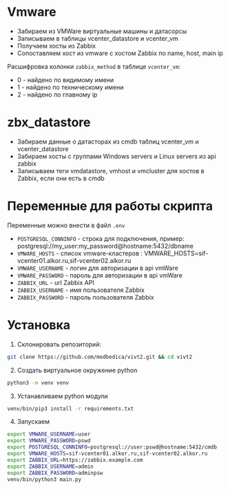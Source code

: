 # Vmware
- Забираем из VMWare виртуальные машины и датасорсы
- Записываем в таблицы vcenter_datastore и vcenter_vm
- Получаем хосты из Zabbix
- Сопоставляем хост из vmware с хостом Zabbix по name, host, main ip

Расшифровка колонки `zabbix_method` в таблице `vcenter_vm`:

- 0 - найдено по видимому имени
- 1 - найдено по техническому имени
- 2 - найдено по главному ip


# zbx_datastore
- Забираем данные о датасторах из cmdb таблиц vcenter_vm и vcenter_datastore
- Забираем хосты с группами Windows servers и Linux servers из api zabbix
- Записываем теги vmdatastore, vmhost и vmcluster для хостов в Zabbix, если они есть в cmdb

  
# Переменные для работы скрипта

Переменные можно внести в файл `.env`

- `POSTGRESQL_CONNINFO` - строка для подключения, пример: postgresql://my_user:my_password@hostname:5432/dbname
- `VMWARE_HOSTS` - список vmware-кластеров : VMWARE_HOSTS=sif-vcenter01.alkor.ru,sif-vcenter02.alkor.ru
- `VMWARE_USERNAME` - логин для авторизации в api vmWare
- `VMWARE_PASSWORD` - пароль для авторизации в api vmWare
- `ZABBIX_URL` - url Zabbix API
- `ZABBIX_USERNAME` - имя пользователя Zabbix
- `ZABBIX_PASSWORD` - пароль пользователя Zabbix

# Установка

1. Склонировать репозиторий:
```bash
git clone https://github.com/medbedica/vivt2.git && cd vivt2
```
2. Создать виртуальное окружение python
```bash
python3 -m venv venv
```
3. Устанавливаем python модули
```bash
venv/bin/pip3 install -r requirements.txt
```
4. Запускаем
```bash
export VMWARE_USERNAME=user
export VMWARE_PASSWORD=pswd
export POSTGRESQL_CONNINFO=postgresql://user:pswd@hostname:5432/cmdb
export VMWARE_HOSTS=sif-vcenter01.alkor.ru,sif-vcenter02.alkor.ru
export ZABBIX_URL=https://zabbix.example.com
export ZABBIX_USERNAME=admin
export ZABBIX_PASSWORD=adminpsw
venv/bin/python3 main.py 
```
